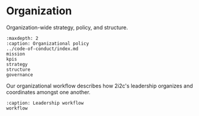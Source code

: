 # Organization

Organization-wide strategy, policy, and structure.

```{toctree}
:maxdepth: 2
:caption: Organizational policy
../code-of-conduct/index.md
mission
kpis
strategy
structure
governance
```

Our organizational workflow describes how 2i2c's leadership organizes and coordinates amongst one another.

```{toctree}
:caption: Leadership workflow
workflow
```
